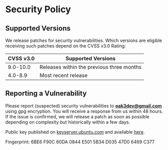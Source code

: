 # Security Policy

## Supported Versions

We release patches for security vulnerabilities. Which versions are eligible receiving such patches depend on the CVSS
v3.0 Rating:

| CVSS v3.0 | Supported Versions                        |
| --------- | ----------------------------------------- |
| 9.0-10.0  | Releases within the previous three months |
| 4.0-8.9   | Most recent release                       |

## Reporting a Vulnerability

Please report (suspected) security vulnerabilities to
**[oak3dev@gmail.com](mailto:oak3dev@gmail.com)** using gpg encryption. You will receive a response from us within 48 hours. If the issue is
confirmed, we will release a patch as soon as possible depending on complexity but historically within a few days.

Public key published on [keyserver.ubuntu.com](https://keyserver.ubuntu.com/) and available [here](oak3dev.asc).

Fingerprint: 6BE6 F90C 60DA 0844 E501  5B34 D035 47D0 6469 C377